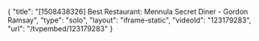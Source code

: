 {
    "title": "[1508438326] Best Restaurant: Mennula Secret Diner - Gordon Ramsay",
    "type": "solo",
    "layout": "iframe-static",
    "videoId": "123179283",
    "url": "\/tvpembed\/123179283"
}